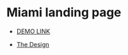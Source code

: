 # Miami landing page

- [DEMO LINK](https://fatihsamur.github.io/layout_miami)


- [The Design](https://www.figma.com/file/OMjQNb3hg1LKMV4OwyQ3Ao/BOSE?node-id=0%3A1)
